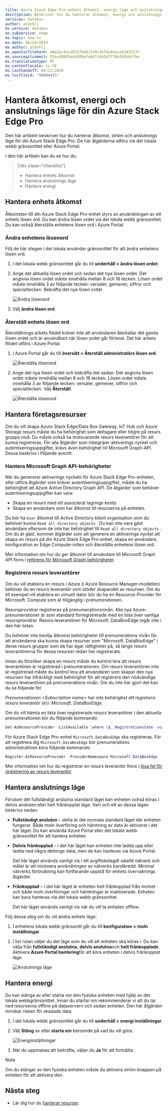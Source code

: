 ```yaml
---
title: Azure Stack Edge Pro-enhets åtkomst, energi läge och anslutnings läge | Microsoft Docs
description: Beskriver hur du hanterar åtkomst, energi och anslutnings läge för Azure Stack Edge Pro-enhet som hjälper till att överföra data till Azure
services: databox
author: alkohli
ms.service: databox
ms.subservice: edge
ms.topic: how-to
ms.date: 06/24/2019
ms.author: alkohli
ms.openlocfilehash: e0e2ac43ce0157b4917e9c45f6a02ace63432137
ms.sourcegitcommit: 53acd9895a4a395efa6d7cd41d7f78e392b9cfbe
ms.translationtype: MT
ms.contentlocale: sv-SE
ms.lasthandoff: 09/22/2020
ms.locfileid: "90904415"
---
```

# <a name="manage-access-power-and-connectivity-mode-for-your-azure-stack-edge-pro"></a>Hantera åtkomst, energi och anslutnings läge för din Azure Stack Edge Pro

Den här artikeln beskriver hur du hanterar åtkomst, ström och anslutnings läge för din Azure Stack Edge Pro. De här åtgärderna utförs via det lokala webb gränssnittet eller Azure Portal.

I den här artikeln kan du se hur du:

> [!div class="checklist"]
> * Hantera enhets åtkomst
> * Hantera anslutnings läge
> * Hantera energi


## <a name="manage-device-access"></a>Hantera enhets åtkomst

Åtkomsten till din Azure Stack Edge Pro-enhet styrs av användningen av ett enhets lösen ord. Du kan ändra lösen ordet via det lokala webb gränssnittet. Du kan också återställa enhetens lösen ord i Azure Portal.

### <a name="change-device-password"></a>Ändra enhetens lösenord

Följ de här stegen i det lokala användar gränssnittet för att ändra enhetens lösen ord.

1. I det lokala webb gränssnittet går du till **underhåll > ändra lösen ordet**.
2. Ange det aktuella lösen ordet och sedan det nya lösen ordet. Det angivna lösen ordet måste innehålla mellan 8 och 16 tecken. Lösen ordet måste innehålla 3 av följande tecken: versaler, gemener, siffror och specialtecken. Bekräfta det nya lösen ordet.

    ![Ändra lösenord](media/azure-stack-edge-manage-access-power-connectivity-mode/change-password-1.png)

3. Välj **ändra lösen ord**.
 
### <a name="reset-device-password"></a>Återställ enhets lösen ord

Återställnings arbets flödet kräver inte att användaren återkallar det gamla lösen ordet och är användbart när lösen ordet går förlorat. Det här arbets flödet utförs i Azure Portal.

1. I Azure Portal går du till **översikt > Återställ administratörs lösen ord**.

    ![Återställa lösenord](media/azure-stack-edge-manage-access-power-connectivity-mode/reset-password-1.png)


2. Ange det nya lösen ordet och bekräfta det sedan. Det angivna lösen ordet måste innehålla mellan 8 och 16 tecken. Lösen ordet måste innehålla 3 av följande tecken: versaler, gemener, siffror och specialtecken. Välj **Återställ**.

    ![Återställa lösenord](media/azure-stack-edge-manage-access-power-connectivity-mode/reset-password-2.png)

## <a name="manage-resource-access"></a>Hantera företagsresurser

Om du vill skapa Azure Stack Edge/Data Box Gateway, IoT Hub och Azure Storage resurs måste du ha behörighet som deltagare eller högre på resurs grupps nivå. Du måste också ha motsvarande resurs leverantörer för att kunna registreras. För alla åtgärder som inbegriper aktiverings nyckel och autentiseringsuppgifter, krävs även behörighet till Microsoft Graph-API. Dessa beskrivs i följande avsnitt. 

### <a name="manage-microsoft-graph-api-permissions"></a>Hantera Microsoft Graph API-behörigheter

När du genererar aktiverings nyckeln för Azure Stack Edge Pro-enheten, eller utföra åtgärder som kräver autentiseringsuppgifter, måste du ha behörighet att Azure Active Directory Graph API. De åtgärder som behöver autentiseringsuppgifter kan vara:

-  Skapa en resurs med ett associerat lagrings konto.
-  Skapa en användare som har åtkomst till resurserna på enheten.

Du bör ha `User` åtkomst till Active Directory klient organisation som du behöver kunna `Read all directory objects` . Du kan inte vara gäst användare eftersom de inte har behörighet till `Read all directory objects` . Om du är gäst, kommer åtgärder som att generera en aktiverings nyckel att skapa en resurs på din Azure Stack Edge Pro-enhet, skapa en användare, konfiguration av Edge Compute-rollen och återställa enhetens lösen ord.

Mer information om hur du ger åtkomst till användare till Microsoft Graph API finns i [referens för Microsoft Graph behörigheter](https://docs.microsoft.com/graph/permissions-reference).

### <a name="register-resource-providers"></a>Registrera resurs leverantörer

Om du vill etablera en resurs i Azure (i Azure Resource Manager-modellen) behöver du en resurs leverantör som stöder skapandet av resursen. Om du till exempel vill etablera en virtuell dator bör du ha en Resource-Provider för Microsoft. Compute som är tillgänglig i prenumerationen.
 
Resursprovidrar registreras på prenumerationsnivån. Alla nya Azure-prenumerationer är som standard förregistrerade med en lista över vanliga resursprovidrar. Resurs leverantören för Microsoft. DataBoxEdge ingår inte i den här listan.

Du behöver inte bevilja åtkomst behörigheter till prenumerations nivån för att användarna ska kunna skapa resurser som "Microsoft. DataBoxEdge" i deras resurs grupper som de har ägar rättigheter på, så länge resurs leverantörerna för dessa resurser redan har registrerats.

Innan du försöker skapa en resurs måste du kontrol lera att resurs leverantören är registrerad i prenumerationen. Om resurs leverantören inte är registrerad måste du kontrol lera att användaren som skapar den nya resursen har tillräckligt med behörighet för att registrera den nödvändiga resurs leverantören på prenumerations nivån. Om du inte har gjort det kan du se följande fel:

*Prenumerationen \<Subscription name> har inte behörighet att registrera resurs leverantör (er): Microsoft. DataBoxEdge.*


Om du vill hämta en lista över registrerade resurs leverantörer i den aktuella prenumerationen kör du följande kommando:

```PowerShell
Get-AzResourceProvider -ListAvailable |where {$_.Registrationstate -eq "Registered"}
```

För Azure Stack Edge Pro-enhet `Microsoft.DataBoxEdge` ska registreras. För att registrera dig `Microsoft.DataBoxEdge` bör prenumerations administratören köra följande kommando:

```PowerShell
Register-AzResourceProvider -ProviderNamespace Microsoft.DataBoxEdge
```

Mer information om hur du registrerar en resurs leverantör finns i [lösa fel för registrering av resurs leverantör](../azure-resource-manager/templates/error-register-resource-provider.md).

## <a name="manage-connectivity-mode"></a>Hantera anslutnings läge

Förutom det fullständigt anslutna standard läget kan enheten också köras i delvis ansluten eller helt frånkopplat läge. Vart och ett av dessa lägen beskrivs nedan:

- **Fullständigt ansluten** – detta är det normala standard läget där enheten fungerar. Både moln överföring och hämtning av data är aktiverat i det här läget. Du kan använda Azure Portal eller det lokala webb gränssnittet för att hantera enheten.

- **Delvis frånkopplad** – i det här läget kan enheten inte ladda upp eller ladda ned några delnings data, men de kan hanteras via Azure Portal.

    Det här läget används vanligt vis i ett avgiftsbelagdt satellit nätverk och målet är att minimera användningen av nätverks bandbredd. Minimal nätverks förbrukning kan fortfarande uppstå för enhets övervaknings åtgärder.

- **Frånkopplad** – i det här läget är enheten helt frånkopplad från molnet och både moln överföringar och hämtningar är inaktiverade. Enheten kan bara hanteras via det lokala webb gränssnittet.

    Det här läget används vanligt vis när du vill ta enheten offline.

Följ dessa steg om du vill ändra enhets läge:

1. I enhetens lokala webb gränssnitt går du till **konfiguration > moln inställningar**.
2. I list rutan väljer du det läge som du vill att enheten ska köras i. Du kan välja från **fullständigt anslutna**, **delvis anslutna**och **helt frånkopplade**. Aktivera **Azure Portal hantering**för att köra enheten i delvis frånkopplat läge.

    ![Anslutnings läge](media/azure-stack-edge-manage-access-power-connectivity-mode/connectivity-mode.png)
 
## <a name="manage-power"></a>Hantera energi

Du kan stänga av eller starta om den fysiska enheten med hjälp av det lokala webbgränssnittet. Innan du startar om rekommenderar vi att du tar ned resurserna offline på dataservern och sedan enheten. Den här åtgärden minskar risken för skadade data.

1. I det lokala webb gränssnittet går du till **underhåll > energi inställningar**.
2. Välj **Stäng** av eller **starta om** beroende på vad du vill göra.

    ![Energiinställningar](media/azure-stack-edge-manage-access-power-connectivity-mode/shut-down-restart-1.png)

3. När du uppmanas att bekräfta, väljer du **Ja** för att fortsätta.

> [!NOTE]
> Om du stänger av den fysiska enheten måste du aktivera ström knappen på enheten för att aktivera den.

## <a name="next-steps"></a>Nästa steg

- Lär dig hur du [hanterar resurser](azure-stack-edge-manage-shares.md).

